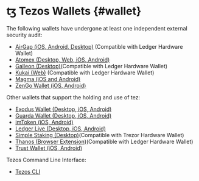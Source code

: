 # ꜩ Tezos Wallets {#wallet}
The following wallets have undergone at least one independent external security audit:

- [AirGap (iOS, Android, Desktop)](https://airgap.it) (Compatible with Ledger Hardware Wallet)
- [Atomex (Desktop, Web, iOS, Android)](https://atomex.me/)
- [Galleon (Desktop)](https://galleon-wallet.tech/)(Compatible with Ledger Hardware Wallet)
- [Kukai (Web)](https://kukai.app/) (Compatible with Ledger Hardware Wallet)
- [Magma (iOS and Android)](https://magmawallet.io)
- [ZenGo Wallet (iOS, Android)](https://zengo.com)

Other wallets that support the holding and use of tez:

- [Exodus Wallet (Desktop, iOS, Android)](https://www.exodus.io)
- [Guarda Wallet (Desktop, iOS, Android)](https://guarda.com)
- [imToken (iOS, Android)](https://token.im)
- [Ledger Live (Desktop, iOS, Android)](https://www.ledger.com/ledger-live/download)
- [Simple Staking (Desktop)](https://simplestaking.com)(Compatible with Trezor Hardware Wallet)
- [Thanos (Browser Extension)](https://thanoswallet.com)(Compatible with Ledger Hardware Wallet)
- [Trust Wallet (iOS, Android)](https://trustwallet.com)

Tezos Command Line Interface:
- [Tezos CLI](https://tezos.gitlab.io/shell/cli-commands.html)